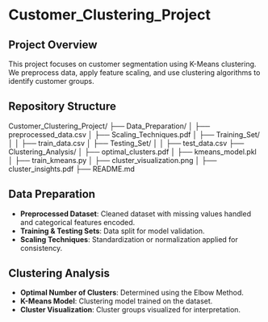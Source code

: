 # Customer_Clustering_Project
## Project Overview
This project focuses on customer segmentation using K-Means clustering. We preprocess data, apply feature scaling, and use clustering algorithms to identify customer groups.

## Repository Structure
Customer_Clustering_Project/
├── Data_Preparation/
│   ├── preprocessed_data.csv
│   ├── Scaling_Techniques.pdf
│   ├── Training_Set/
│   │   ├── train_data.csv
│   ├── Testing_Set/
│   │   ├── test_data.csv
├── Clustering_Analysis/
│   ├── optimal_clusters.pdf
│   ├── kmeans_model.pkl
│   ├── train_kmeans.py
│   ├── cluster_visualization.png
│   ├── cluster_insights.pdf
├── README.md

## Data Preparation
- **Preprocessed Dataset**: Cleaned dataset with missing values handled and categorical features encoded.
- **Training & Testing Sets**: Data split for model validation.
- **Scaling Techniques**: Standardization or normalization applied for consistency.

## Clustering Analysis
- **Optimal Number of Clusters**: Determined using the Elbow Method.
- **K-Means Model**: Clustering model trained on the dataset.
- **Cluster Visualization**: Cluster groups visualized for interpretation.
